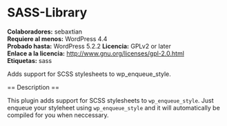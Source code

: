 # SASS-Library

**Colaboradores:** sebaxtian  
**Requiere al menos:** WordPress 4.4  
**Probado hasta:** WordPress 5.2.2
**Licencia:** GPLv2 or later  
**Enlace a la licencia:** http://www.gnu.org/licenses/gpl-2.0.html  
**Etiquetas:** sass

Adds support for SCSS stylesheets to wp_enqueue_style.

== Description ==

This plugin adds support for SCSS stylesheets to `wp_enqueue_style`. Just enqueue your styleheet using `wp_enqueue_style` and it will automatically be compiled for you when neccessary.
